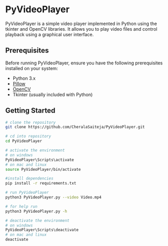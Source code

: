 # PyVideoPlayer 

PyVideoPlayer is a simple video player implemented in Python using the tkinter and OpenCV libraries. It allows you to play video files and control playback using a graphical user interface.

## Prerequisites

Before running PyVideoPlayer, ensure you have the following prerequisites installed on your system:

- Python 3.x
- [Pillow](https://pillow.readthedocs.io/en/stable/) 
- [OpenCV](https://pypi.org/project/opencv-python/)
- Tkinter (usually included with Python)

## Getting Started
```bash
# clone the repository
git clone https://github.com/CheralaSaiteja/PyVideoPlayer.git

# cd into repository
cd PyVideoPlayer

# activate the environment
# on windows
PyVideoPlayer\Scripts\activate
# on mac and linux
source PyVideoPlayer/bin/activate 

#install dependencies
pip install -r requirements.txt

# run PyVideoPlayer
python3 PyVideoPlayer.py --video Video.mp4

# for help run
python3 PyVideoPlayer.py -h

# deactivate the environment
# on windows
PyVideoPlayer\Scripts\deactivate
# on mac and linux
deactivate
```
